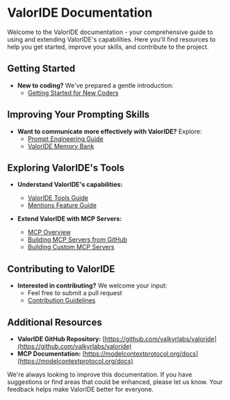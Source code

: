 # ValorIDE Documentation

Welcome to the ValorIDE documentation - your comprehensive guide to using and extending ValorIDE's capabilities. Here you'll find resources to help you get started, improve your skills, and contribute to the project.

## Getting Started

- **New to coding?** We've prepared a gentle introduction:
  - [Getting Started for New Coders](getting-started-new-coders/README.md)

## Improving Your Prompting Skills

- **Want to communicate more effectively with ValorIDE?** Explore:
  - [Prompt Engineering Guide](prompting/README.md)
  - [ValorIDE Memory Bank](prompting/custom%20instructions%20library/valoride-memory-bank.md)

## Exploring ValorIDE's Tools

- **Understand ValorIDE's capabilities:**

  - [ValorIDE Tools Guide](tools/valoride-tools-guide.md)
  - [Mentions Feature Guide](tools/mentions-guide.md)

- **Extend ValorIDE with MCP Servers:**
  - [MCP Overview](mcp/README.md)
  - [Building MCP Servers from GitHub](mcp/mcp-server-from-github.md)
  - [Building Custom MCP Servers](mcp/mcp-server-from-scratch.md)

## Contributing to ValorIDE

- **Interested in contributing?** We welcome your input:
  - Feel free to submit a pull request
  - [Contribution Guidelines](../CONTRIBUTING.md)

## Additional Resources

- **ValorIDE GitHub Repository:** [https://github.com/valkyrlabs/valoride](https://github.com/valkyrlabs/valoride)
- **MCP Documentation:** [https://modelcontextprotocol.org/docs](https://modelcontextprotocol.org/docs)

We're always looking to improve this documentation. If you have suggestions or find areas that could be enhanced, please let us know. Your feedback helps make ValorIDE better for everyone.
